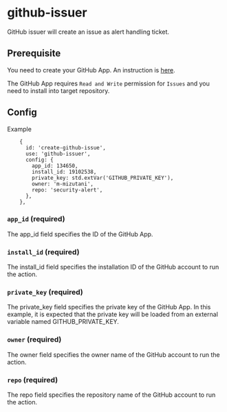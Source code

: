 # github-issuer

GitHub issuer will create an issue as alert handling ticket.

## Prerequisite

You need to create your GitHub App. An instruction is [here](https://docs.github.com/en/apps/creating-github-apps/creating-github-apps/creating-a-github-app).

The GitHub App requires `Read and Write` permission for `Issues` and you need to install into target repository.

## Config

Example
```jsonnet
    {
      id: 'create-github-issue',
      use: 'github-issuer',
      config: {
        app_id: 134650,
        install_id: 19102538,
        private_key: std.extVar('GITHUB_PRIVATE_KEY'),
        owner: 'm-mizutani',
        repo: 'security-alert',
      },
    },
```

### `app_id` (required)

The app_id field specifies the ID of the GitHub App.

### `install_id` (required)

The install_id field specifies the installation ID of the GitHub account to run the action.

### `private_key` (required)

The private_key field specifies the private key of the GitHub App. In this example, it is expected that the private key will be loaded from an external variable named GITHUB_PRIVATE_KEY.

### `owner` (required)

The owner field specifies the owner name of the GitHub account to run the action.

### `repo` (required)

The repo field specifies the repository name of the GitHub account to run the action.
